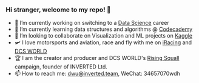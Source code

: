 ### Hi stranger, welcome to my repo! 👋

- 🔭 I’m currently working on switching to a [Data Science](https://github.com/DFrankWu/data-job-compensation-analysis) career
- 🌱 I’m currently learning data structures and algorithms @ [Codecademy](https://www.codecademy.com)
- 👯 I’m looking to collaborate on Visualization and ML projects on [Kaggle](https://www.kaggle.com/xc1011)
- 🛩 I love motorsports and aviation, race and fly with me on [iRacing](https://www.iracing.com) and [DCS WORLD](www.digitalcombatsimulator.com)
- 🏆 I am the creator and producer and DCS WORLD's [Rising Squall](https://www.rising-squall.com/) campaign, founder of INVERTED Ltd.
- 📫 How to reach me: [dwu@inverted.team](dwu@inverted.team), WeChat: 34657070wdh

<!--
**DFrankWu/DFrankWu** is a ✨ _special_ ✨ repository because its `README.md` (this file) appears on your GitHub profile.

Here are some ideas to get you started:

- 🔭 I’m currently working on ...
- 🌱 I’m currently learning ...
- 👯 I’m looking to collaborate on ...
- 🤔 I’m looking for help with ...
- 💬 Ask me about ...
- 📫 How to reach me: ...
- 😄 Pronouns: ...
- ⚡ Fun fact: ...
-->
